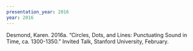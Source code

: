 ```yaml
---
presentation_year: 2016
year: 2016
---
```


Desmond, Karen. 2016a. “Circles, Dots, and Lines: Punctuating Sound in Time, ca. 1300-1350.” Invited Talk, Stanford University, February.